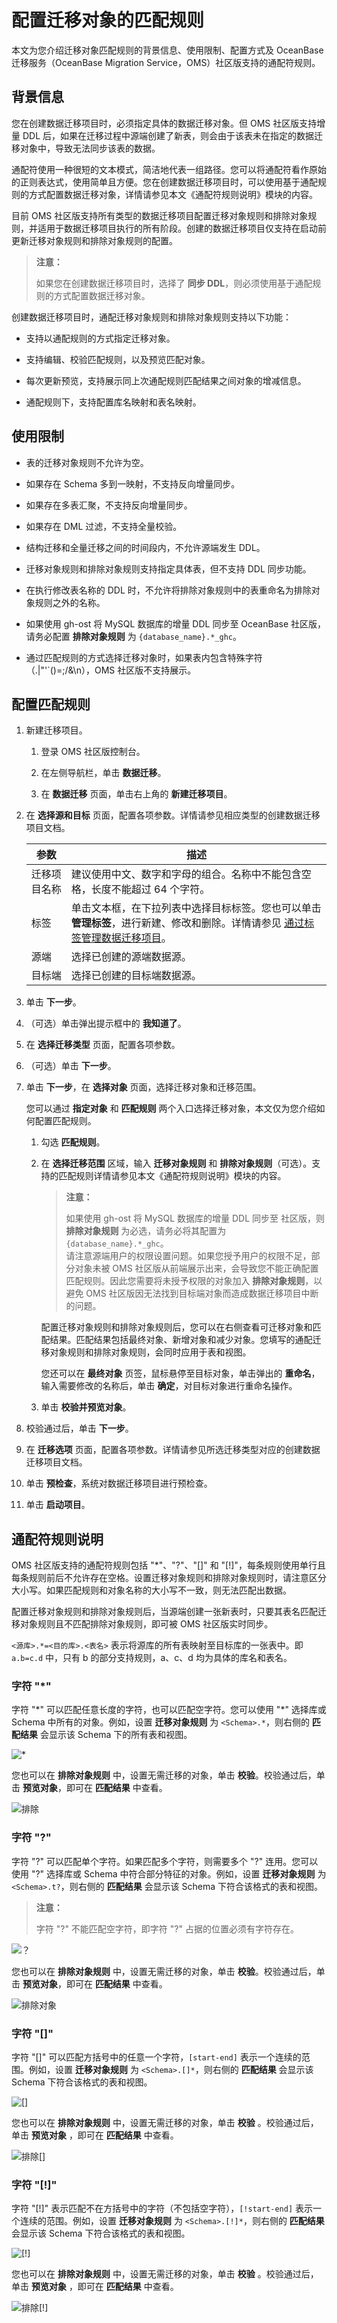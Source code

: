 # 配置迁移对象的匹配规则

本文为您介绍迁移对象匹配规则的背景信息、使用限制、配置方式及 OceanBase 迁移服务（OceanBase Migration Service，OMS）社区版支持的通配符规则。

## 背景信息

您在创建数据迁移项目时，必须指定具体的数据迁移对象。但 OMS 社区版支持增量 DDL 后，如果在迁移过程中源端创建了新表，则会由于该表未在指定的数据迁移对象中，导致无法同步该表的数据。

通配符使用一种很短的文本模式，简洁地代表一组路径。您可以将通配符看作原始的正则表达式，使用简单且方便。您在创建数据迁移项目时，可以使用基于通配规则的方式配置数据迁移对象，详情请参见本文《通配符规则说明》模块的内容。

目前 OMS 社区版支持所有类型的数据迁移项目配置迁移对象规则和排除对象规则，并适用于数据迁移项目执行的所有阶段。创建的数据迁移项目仅支持在启动前更新迁移对象规则和排除对象规则的配置。

>**注意：**
>
>如果您在创建数据迁移项目时，选择了 **同步 DDL**，则必须使用基于通配规则的方式配置数据迁移对象。

创建数据迁移项目时，通配迁移对象规则和排除对象规则支持以下功能：

* 支持以通配规则的方式指定迁移对象。

* 支持编辑、校验匹配规则，以及预览匹配对象。

* 每次更新预览，支持展示同上次通配规则匹配结果之间对象的增减信息。

* 通配规则下，支持配置库名映射和表名映射。

## 使用限制

* 表的迁移对象规则不允许为空。

* 如果存在 Schema 多到一映射，不支持反向增量同步。

* 如果存在多表汇聚，不支持反向增量同步。

* 如果存在 DML 过滤，不支持全量校验。

* 结构迁移和全量迁移之间的时间段内，不允许源端发生 DDL。

* 迁移对象规则和排除对象规则支持指定具体表，但不支持 DDL 同步功能。

* 在执行修改表名称的 DDL 时，不允许将排除对象规则中的表重命名为排除对象规则之外的名称。

* 如果使用 gh-ost 将 MySQL 数据库的增量 DDL 同步至 OceanBase 社区版，请务必配置 **排除对象规则** 为 `{database_name}.*_ghc`。

* 通过匹配规则的方式选择迁移对象时，如果表内包含特殊字符（.|\"'`()=;/&\n），OMS 社区版不支持展示。

## 配置匹配规则

1. 新建迁移项目。

   1. 登录 OMS 社区版控制台。

   2. 在左侧导航栏，单击 **数据迁移**。

   3. 在 **数据迁移** 页面，单击右上角的 **新建迁移项目**。

2. 在 **选择源和目标** 页面，配置各项参数。详情请参见相应类型的创建数据迁移项目文档。

   |   参数   |                                                        描述                                             |
   |--------|-------------------------------------------------------------------------------------------------------------------|
   | 迁移项目名称 | 建议使用中文、数字和字母的组合。名称中不能包含空格，长度不能超过 64 个字符。                                                                    |
   | 标签     | 单击文本框，在下拉列表中选择目标标签。您也可以单击 **管理标签**，进行新建、修改和删除。详情请参见 [通过标签管理数据迁移项目](1500.manage-data-migration-projects/300.use-tags-to-manage-data-migration-projects.md)。 |
   | 源端    | 选择已创建的源端数据源。                                                                                                      |
   | 目标端   | 选择已创建的目标端数据源。                                                                                                     |

3. 单击 **下一步**。

4. （可选）单击弹出提示框中的 **我知道了**。

5. 在 **选择迁移类型** 页面，配置各项参数。

6. （可选）单击 **下一步**。

7. 单击 **下一步**，在 **选择对象** 页面，选择迁移对象和迁移范围。

      您可以通过 **指定对象** 和 **匹配规则** 两个入口选择迁移对象，本文仅为您介绍如何配置匹配规则。

      1. 勾选 **匹配规则**。

      2. 在 **选择迁移范围** 区域，输入 **迁移对象规则** 和 **排除对象规则**（可选）。支持的匹配规则详情请参见本文《通配符规则说明》模块的内容。

         >**注意：**
         >
         >如果使用 gh-ost 将 MySQL 数据库的增量 DDL 同步至 社区版，则 **排除对象规则** 为必选，请务必将其配置为 `{database_name}.*_ghc`。<br>请注意源端用户的权限设置问题。如果您授予用户的权限不足，部分对象未被 OMS 社区版从前端展示出来，会导致您不能正确配置匹配规则。因此您需要将未授予权限的对象加入 **排除对象规则**，以避免 OMS 社区版因无法找到目标端对象而造成数据迁移项目中断的问题。

         配置迁移对象规则和排除对象规则后，您可以在右侧查看可迁移对象和匹配结果。匹配结果包括最终对象、新增对象和减少对象。您填写的通配迁移对象规则和排除对象规则，会同时应用于表和视图。

         您还可以在 **最终对象** 页签，鼠标悬停至目标对象，单击弹出的 **重命名**，输入需要修改的名称后，单击 **确定**，对目标对象进行重命名操作。

      3. 单击 **校验并预览对象**。

8. 校验通过后，单击 **下一步**。

9. 在 **迁移选项** 页面，配置各项参数。详情请参见所选迁移类型对应的创建数据迁移项目文档。

10. 单击 **预检查**，系统对数据迁移项目进行预检查。

11. 单击 **启动项目**。

## 通配符规则说明

OMS 社区版支持的通配符规则包括 "\*"、"?"、"\[\]" 和 "\[!\]"，每条规则使用单行且每条规则前后不允许存在空格。设置迁移对象规则和排除对象规则时，请注意区分大小写。如果匹配规则和对象名称的大小写不一致，则无法匹配出数据。

配置迁移对象规则和排除对象规则后，当源端创建一张新表时，只要其表名匹配迁移对象规则且不匹配排除对象规则，即可被 OMS 社区版实时同步。

`<源库>.*=<目的库>.<表名>` 表示将源库的所有表映射至目标库的一张表中。即 `a.b=c.d` 中，只有 b 的部分支持规则，a、c、d 均为具体的库名和表名。

### 字符 "\*"

字符 "\*" 可以匹配任意长度的字符，也可以匹配空字符。您可以使用 "\*" 选择库或 Schema 中所有的对象。例如，设置 **迁移对象规则** 为 `<Schema>.*`，则右侧的 **匹配结果** 会显示该 Schema 下的所有表和视图。

![*](https://obbusiness-private.oss-cn-shanghai.aliyuncs.com/doc/img/oms/oms-enterprise/%E5%8C%B9%E9%85%8D%E8%A7%84%E5%88%991.png)

您也可以在 **排除对象规则** 中，设置无需迁移的对象，单击 **校验**。校验通过后，单击 **预览对象**，即可在 **匹配结果** 中查看。

![排除](https://obbusiness-private.oss-cn-shanghai.aliyuncs.com/doc/img/oms/oms-enterprise/%E5%8C%B9%E9%85%8D%E8%A7%84%E5%88%991.png)

### 字符 "?"

字符 "?" 可以匹配单个字符。如果匹配多个字符，则需要多个 "?" 连用。您可以使用 "?" 选择库或 Schema 中符合部分特征的对象。例如，设置 **迁移对象规则** 为 `<Schema>.t?`，则右侧的 **匹配结果** 会显示该 Schema 下符合该格式的表和视图。

>**注意：**
>
>字符 "?" 不能匹配空字符，即字符 "?" 占据的位置必须有字符存在。

![？](https://obbusiness-private.oss-cn-shanghai.aliyuncs.com/doc/img/oms/oms-enterprise/%E5%8C%B9%E9%85%8D%E8%A7%84%E5%88%993.png)

您也可以在 **排除对象规则** 中，设置无需迁移的对象，单击 **校验**。校验通过后，单击 **预览对象**，即可在 **匹配结果** 中查看。

![排除对象](https://obbusiness-private.oss-cn-shanghai.aliyuncs.com/doc/img/oms/oms-enterprise/%E5%8C%B9%E9%85%8D%E8%A7%84%E5%88%994.png)

### 字符 "\[\]"

字符 "\[\]" 可以匹配方括号中的任意一个字符，`[start-end]` 表示一个连续的范围。例如，设置 **迁移对象规则** 为 `<Schema>.[]*`，则右侧的 **匹配结果** 会显示该 Schema 下符合该格式的表和视图。

![\[\]](https://obbusiness-private.oss-cn-shanghai.aliyuncs.com/doc/img/oms/oms-enterprise/%E5%8C%B9%E9%85%8D%E8%A7%84%E5%88%995.png)

您也可以在 **排除对象规则** 中，设置无需迁移的对象，单击 **校验** 。校验通过后，单击 **预览对象** ，即可在 **匹配结果** 中查看。

![排除\[\]](https://obbusiness-private.oss-cn-shanghai.aliyuncs.com/doc/img/oms/oms-enterprise/%E5%8C%B9%E9%85%8D%E8%A7%84%E5%88%996.png)

### 字符 "\[!\]"

字符 "\[!\]" 表示匹配不在方括号中的字符（不包括空字符），`[!start-end]` 表示一个连续的范围。例如，设置 **迁移对象规则** 为 `<Schema>.[!]*`，则右侧的 **匹配结果** 会显示该 Schema 下符合该格式的表和视图。

![\[!\]](https://obbusiness-private.oss-cn-shanghai.aliyuncs.com/doc/img/oms/oms-enterprise/%E5%8C%B9%E9%85%8D%E8%A7%84%E5%88%997.png)

您也可以在 **排除对象规则** 中，设置无需迁移的对象，单击 **校验** 。校验通过后，单击 **预览对象** ，即可在 **匹配结果** 中查看。

![排除\[!\]](https://obbusiness-private.oss-cn-shanghai.aliyuncs.com/doc/img/oms/oms-enterprise/%E5%8C%B9%E9%85%8D%E8%A7%84%E5%88%998.png)
